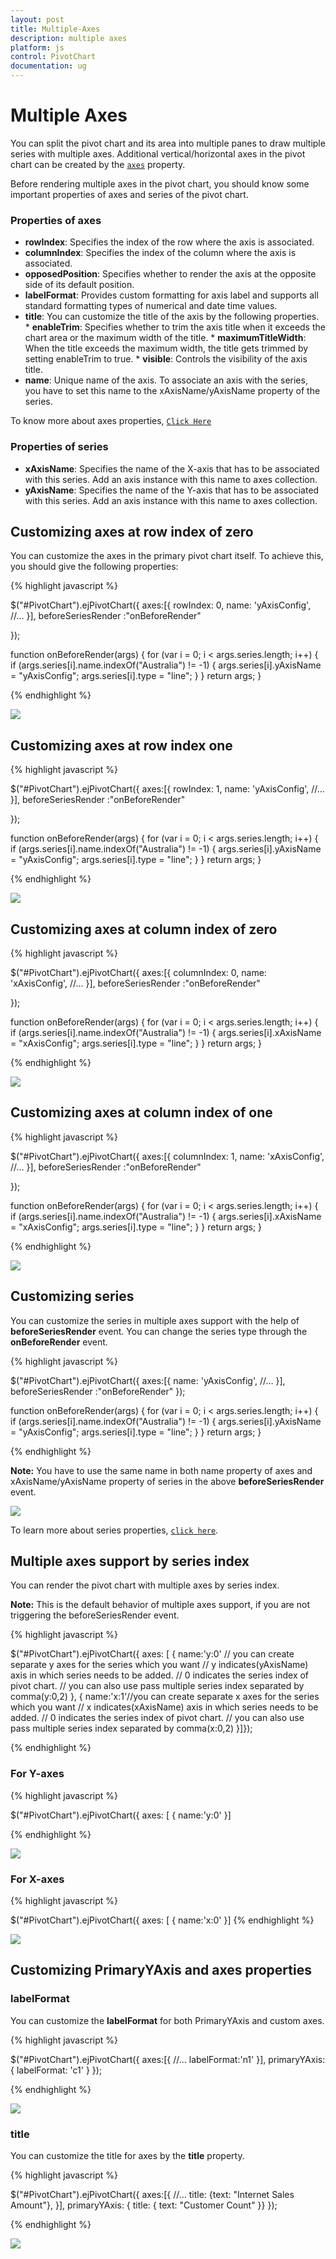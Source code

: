 ```yaml
---
layout: post
title: Multiple-Axes
description: multiple axes
platform: js
control: PivotChart
documentation: ug
---
```


# Multiple Axes

You can split the pivot chart and its area into multiple panes to draw multiple series with multiple axes. Additional vertical/horizontal axes in the pivot chart can be created by the [`axes`](/api/js/ejpivotchart#members:axes) property.

Before rendering multiple axes in the pivot chart, you should know some important properties of axes and series of the pivot chart.

### Properties of axes

* **rowIndex**: Specifies the index of the row where the axis is associated.
* **columnIndex**: Specifies the index of the column where the axis is associated.
* **opposedPosition**: Specifies whether to render the axis at the opposite side of its default position.
* **labelFormat**: Provides custom formatting for axis label and supports all standard formatting types of numerical and date time values.
* **title**: You can customize the title of the axis by the following properties.
       * **enableTrim**: Specifies whether to trim the axis title when it exceeds the chart area or the maximum width of the title.
       * **maximumTitleWidth**: When the title exceeds the maximum width, the title gets trimmed by setting enableTrim to true.
       * **visible**: Controls the visibility of the axis title.
* **name**: Unique name of the axis. To associate an axis with the series, you have to set this name to the xAxisName/yAxisName property of the series.

To know more about axes properties, [`Click Here`](https://help.syncfusion.com/api/js/ejchart#members:axes)

### Properties of series

* **xAxisName**: Specifies the name of the X-axis that has to be associated with this series. Add an axis instance with this name to axes collection.
* **yAxisName**: Specifies the name of the Y-axis that has to be associated with this series. Add an axis instance with this name to axes collection.

## Customizing axes at row index of zero
You can customize the axes in the primary pivot chart itself. To achieve this, you should give the following properties:

{% highlight javascript %}

   $("#PivotChart").ejPivotChart({
axes:[{
 rowIndex: 0,
 name: 'yAxisConfig',
 //…
  }],
 beforeSeriesRender :"onBeforeRender"

});

function onBeforeRender(args) {
 for (var i = 0; i < args.series.length; i++) {
    if (args.series[i].name.indexOf("Australia") != -1) {
       args.series[i].yAxisName = "yAxisConfig";
       args.series[i].type = "line";
  }
 }
return args;
}

{% endhighlight %}

![](Multiple_Axes_images/rowIndex_zero.png)

## Customizing axes at row index one

{% highlight javascript %}

  $("#PivotChart").ejPivotChart({
axes:[{
 rowIndex: 1,
 name: 'yAxisConfig',
 //…
  }],
beforeSeriesRender :"onBeforeRender"

});

function onBeforeRender(args) {
 for (var i = 0; i < args.series.length; i++) {
    if (args.series[i].name.indexOf("Australia") != -1) {
       args.series[i].yAxisName = "yAxisConfig";
       args.series[i].type = "line";
  }
 }
return args;
}

{% endhighlight %}

![](Multiple_Axes_images/rowIndex_one.png)

## Customizing axes at column index of zero

{% highlight javascript %}

$("#PivotChart").ejPivotChart({
axes:[{
 columnIndex: 0,
 name: 'xAxisConfig',
 //…
  }],
beforeSeriesRender :"onBeforeRender"

});

function onBeforeRender(args) {
 for (var i = 0; i < args.series.length; i++) {
    if (args.series[i].name.indexOf("Australia") != -1) {
       args.series[i].xAxisName = "xAxisConfig";
       args.series[i].type = "line";
  }
 }
return args;
}

{% endhighlight %}

![](Multiple_Axes_images/columnindex_zero.png)

## Customizing axes at column index of one

{% highlight javascript %}

$("#PivotChart").ejPivotChart({
axes:[{
 columnIndex: 1,
 name: 'xAxisConfig',
 //…
  }],
beforeSeriesRender :"onBeforeRender"

});

function onBeforeRender(args) {
 for (var i = 0; i < args.series.length; i++) {
    if (args.series[i].name.indexOf("Australia") != -1) {
       args.series[i].xAxisName = "xAxisConfig";
       args.series[i].type = "line";
  }
 }
return args;
}

{% endhighlight %}

![](Multiple_Axes_images/columnindex_one.png)

## Customizing series
You can customize the series in multiple axes support with the help of **beforeSeriesRender** event. You can change the series type through the **onBeforeRender** event.

{% highlight javascript %}

$("#PivotChart").ejPivotChart({
axes:[{
 name: 'yAxisConfig',
//…
  }],
beforeSeriesRender :"onBeforeRender"
});

function onBeforeRender(args) {
 for (var i = 0; i < args.series.length; i++) {
    if (args.series[i].name.indexOf("Australia") != -1) {
       args.series[i].yAxisName = "yAxisConfig";
       args.series[i].type = "line";
  }
 }
return args;
}

{% endhighlight %}

**Note:** You have to use the same name in both name property of axes and xAxisName/yAxisName property of series in the above **beforeSeriesRender** event.

![](Multiple_Axes_images/customize_series.png)

To learn more about series properties, [`click here`](https://help.syncfusion.com/api/js/ejchart#members:series).


## Multiple axes support by series index

You can render the pivot chart with multiple axes by series index.

**Note:** This is the default behavior of multiple axes support, if you are not triggering the beforeSeriesRender event.

{% highlight javascript %}

$("#PivotChart").ejPivotChart({
axes: [
   {
     name:'y:0' // you can create separate y axes for the series which you want
                  // y indicates(yAxisName) axis in which series needs to be added.
                  // 0 indicates the series index of pivot chart.
                  // you can also use pass multiple series index separated by comma(y:0,2)
   },
   {
     name:'x:1'//you can create separate x axes for the series which you want
              // x indicates(xAxisName) axis in which series needs to be added.
              // 0 indicates the series index of pivot chart.
              // you can also use pass multiple series index separated by comma(x:0,2)
   }]});

{% endhighlight %}

### For Y-axes

{% highlight javascript %}

$("#PivotChart").ejPivotChart({
axes: [
   {
name:'y:0'
}]

{% endhighlight %}

![](Multiple_Axes_images/seriesindex_zero.png)

### For X-axes

{% highlight javascript %}

$("#PivotChart").ejPivotChart({
axes: [
   {
name:'x:0'
}]
{% endhighlight %}

![](Multiple_Axes_images/seriesindex_one.png)

## Customizing PrimaryYAxis and axes properties

### labelFormat
You can customize the **labelFormat** for both PrimaryYAxis and custom axes.

{% highlight javascript %}

$("#PivotChart").ejPivotChart({
axes:[{
   //…
   labelFormat:'n1'
 }],
primaryYAxis: { labelFormat: 'c1' }
});

{% endhighlight %}

![](Multiple_Axes_images/label_formats.png)

### title
You can customize the title for axes by the **title** property.

{% highlight javascript %}

$("#PivotChart").ejPivotChart({
axes:[{
 //…
 title: {text: "Internet Sales Amount"},
  }],
primaryYAxis: { title: { text: "Customer Count" }}
});

{% endhighlight %}

![](Multiple_Axes_images/title.png)









